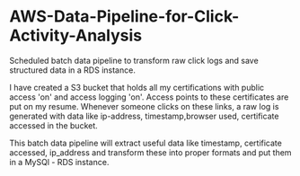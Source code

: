 # AWS-Data-Pipeline-for-Click-Activity-Analysis
Scheduled batch data pipeline to transform raw click logs and save structured data in a RDS instance.

I have created a S3 bucket that holds all my certifications with public access 'on' and access logging 'on'. Access points to these certificates are put on my resume. Whenever someone clicks on these links, a raw log is generated with data like ip-address, timestamp,browser used, certificate accessed in the bucket.

This batch data pipeline will extract useful data like timestamp, certificate accessed, ip_address and transform these into proper formats and put them in a MySQl - RDS instance.
